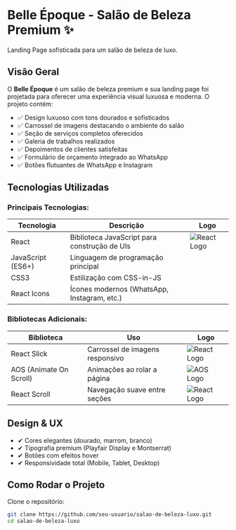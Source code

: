 # Belle Époque - Salão de Beleza Premium ✨

Landing Page sofisticada para um salão de beleza de luxo.

## Visão Geral
O **Belle Époque** é um salão de beleza premium e sua landing page foi projetada para oferecer uma experiência visual luxuosa e moderna. O projeto contém:

- ✅ Design luxuoso com tons dourados e sofisticados
- ✅ Carrossel de imagens destacando o ambiente do salão
- ✅ Seção de serviços completos oferecidos
- ✅ Galeria de trabalhos realizados
- ✅ Depoimentos de clientes satisfeitas
- ✅ Formulário de orçamento integrado ao WhatsApp
- ✅ Botões flutuantes de WhatsApp e Instagram

## Tecnologias Utilizadas
### Principais Tecnologias:
| Tecnologia | Descrição | Logo |
|------------|-----------|------|
| React | Biblioteca JavaScript para construção de UIs | ![React Logo](https://cdn.jsdelivr.net/gh/devicons/devicon/icons/react/react-original.svg) |
| JavaScript (ES6+) | Linguagem de programação principal | |
| CSS3 | Estilização com CSS-in-JS | |
| React Icons | Ícones modernos (WhatsApp, Instagram, etc.) | |
  
### Bibliotecas Adicionais:
| Biblioteca | Uso | Logo |
|------------|-----|------|
| React Slick | Carrossel de imagens responsivo | ![React Logo](https://cdn.jsdelivr.net/gh/devicons/devicon/icons/react/react-original.svg) |
| AOS (Animate On Scroll) | Animações ao rolar a página | ![AOS Logo](https://img.icons8.com/ios/50/scrolling.png) |
| React Scroll | Navegação suave entre seções | ![React Logo](https://cdn.jsdelivr.net/gh/devicons/devicon/icons/react/react-original.svg) |

## Design & UX
- ✔ Cores elegantes (dourado, marrom, branco)
- ✔ Tipografia premium (Playfair Display e Montserrat)
- ✔ Botões com efeitos hover
- ✔ Responsividade total (Mobile, Tablet, Desktop)

## Como Rodar o Projeto

Clone o repositório:

```bash
git clone https://github.com/seu-usuario/salao-de-beleza-luxo.git
cd salao-de-beleza-luxo
